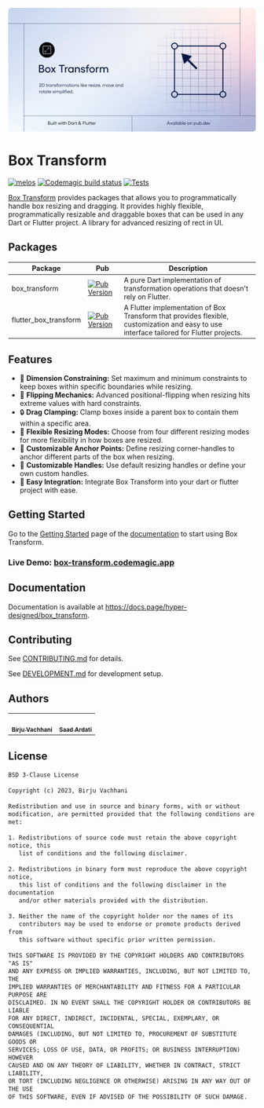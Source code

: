 ![Banner](https://raw.githubusercontent.com/hyper-designed/box_transform/main/docs/assets/banner.png)

# Box Transform

[![melos](https://img.shields.io/badge/maintained%20with-melos-f700ff.svg?style=flat-square)](https://github.com/invertase/melos) [![Codemagic build status](https://api.codemagic.io/apps/63dd4d4ae6be1d561b8f45d2/63dd4d4ae6be1d561b8f45d1/status_badge.svg)](https://codemagic.io/apps/63dd4d4ae6be1d561b8f45d2/63dd4d4ae6be1d561b8f45d1/latest_build) [![Tests](https://github.com/hyper-designed/box_transform/workflows/Tests/badge.svg?branch=main)](https://github.com/hyper-designed/box_transform/actions)

[Box Transform](github) provides packages that allows you to programmatically handle box resizing and dragging. 
It provides highly flexible, programmatically resizable and draggable boxes that can be used in any Dart or Flutter 
project. A library for advanced resizing of rect in UI.

## Packages

| Package               | Pub                                                                                                                            | Description                                                                                                                              |
|-----------------------|--------------------------------------------------------------------------------------------------------------------------------|------------------------------------------------------------------------------------------------------------------------------------------|
| box_transform         | [![Pub Version](https://img.shields.io/pub/v/box_transform?label=Pub)](https://pub.dev/packages/box_transform)                 | A pure Dart implementation of transformation operations that doesn't rely on Flutter.                                                    |
| flutter_box_transform | [![Pub Version](https://img.shields.io/pub/v/flutter_box_transform?label=Pub)](https://pub.dev/packages/flutter_box_transform) | A Flutter implementation of Box Transform that provides flexible, customization and easy to use interface tailored for Flutter projects. |


## Features

* 📏 **Dimension Constraining:** Set maximum and minimum constraints to keep boxes within specific boundaries while resizing.
* 🔁 **Flipping Mechanics:** Advanced positional-flipping when resizing hits extreme values with hard constraints.
* 🔒 **Drag Clamping:** Clamp boxes inside a parent box to contain them within a specific area.
* 🎨 **Flexible Resizing Modes:** Choose from four different resizing modes for more flexibility in how boxes are resized.
* 📍 **Customizable Anchor Points:** Define resizing corner-handles to anchor different parts of the box when resizing.
* 🎨 **Customizable Handles:** Use default resizing handles or define your own custom handles.
* 🚀 **Easy Integration:** Integrate Box Transform into your dart or flutter project with ease.

## Getting Started

Go to the [Getting Started](https://docs.page/hyper-designed/box_transform/flutter_get_started) page of the 
[documentation](docsite) to start using Box Transform.

### Live Demo: [box-transform.codemagic.app](https://box-transform.codemagic.app)

## Documentation

Documentation is available at https://docs.page/hyper-designed/box_transform.

## Contributing

See [CONTRIBUTING.md](https://github.com/hyper-designed/box_transform/blob/main/CONTRIBUTING.md) for details.

See [DEVELOPMENT.md](https://github.com/hyper-designed/box_transform/blob/main/development.md) for development setup.

## Authors

<table>
  <tr>
    <td align="center"><a href="https://github.com/hyper-designed"><img src="https://avatars.githubusercontent.com/u/20423471?s=100" width="100px;" alt=""/><br /><sub><b>Birju Vachhani</b></sub></a></td>
    <td align="center"><a href="https://github.com/SaadArdati"><img src="https://avatars.githubusercontent.com/u/7407478?v=4" width="100px;" alt=""/><br /><sub><b>Saad Ardati</b></sub></a></td>
  </tr>
</table>

## License

```
BSD 3-Clause License

Copyright (c) 2023, Birju Vachhani

Redistribution and use in source and binary forms, with or without
modification, are permitted provided that the following conditions are met:

1. Redistributions of source code must retain the above copyright notice, this
   list of conditions and the following disclaimer.

2. Redistributions in binary form must reproduce the above copyright notice,
   this list of conditions and the following disclaimer in the documentation
   and/or other materials provided with the distribution.

3. Neither the name of the copyright holder nor the names of its
   contributors may be used to endorse or promote products derived from
   this software without specific prior written permission.

THIS SOFTWARE IS PROVIDED BY THE COPYRIGHT HOLDERS AND CONTRIBUTORS "AS IS"
AND ANY EXPRESS OR IMPLIED WARRANTIES, INCLUDING, BUT NOT LIMITED TO, THE
IMPLIED WARRANTIES OF MERCHANTABILITY AND FITNESS FOR A PARTICULAR PURPOSE ARE
DISCLAIMED. IN NO EVENT SHALL THE COPYRIGHT HOLDER OR CONTRIBUTORS BE LIABLE
FOR ANY DIRECT, INDIRECT, INCIDENTAL, SPECIAL, EXEMPLARY, OR CONSEQUENTIAL
DAMAGES (INCLUDING, BUT NOT LIMITED TO, PROCUREMENT OF SUBSTITUTE GOODS OR
SERVICES; LOSS OF USE, DATA, OR PROFITS; OR BUSINESS INTERRUPTION) HOWEVER
CAUSED AND ON ANY THEORY OF LIABILITY, WHETHER IN CONTRACT, STRICT LIABILITY,
OR TORT (INCLUDING NEGLIGENCE OR OTHERWISE) ARISING IN ANY WAY OUT OF THE USE
OF THIS SOFTWARE, EVEN IF ADVISED OF THE POSSIBILITY OF SUCH DAMAGE.

```

[github]: https://github.com/hyper-designed/box_transform

[pubdev]: https://pub.dev/packages/rect_resizer

[docsite]: https://docs.page/hyper-designed/box_transform